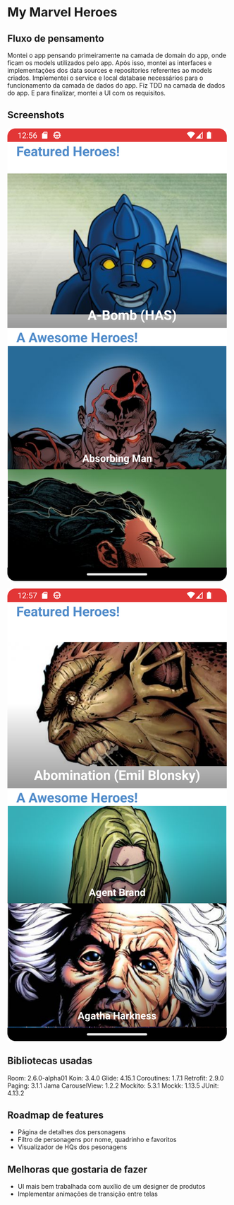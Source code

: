 # My Marvel Heroes

## Fluxo de pensamento

Montei o app pensando primeiramente na camada de domain do app, onde ficam os models utilizados pelo
app.
Após isso, montei as interfaces e implementações dos data sources e repositories referentes ao
models
criados. Implementei o service e local database necessários para o funcionamento da camada de dados
do app.
Fiz TDD na camada de dados do app. E para finalizar, montei a UI com os requisitos.

## Screenshots

![img.png](img.png)

![img_1.png](img_1.png)

## Bibliotecas usadas

Room: 2.6.0-alpha01
Koin: 3.4.0
Glide: 4.15.1
Coroutines: 1.7.1
Retrofit: 2.9.0
Paging: 3.1.1
Jama CarouselView: 1.2.2
Mockito: 5.3.1
Mockk: 1.13.5
JUnit: 4.13.2

## Roadmap de features

- Página de detalhes dos personagens
- Filtro de personagens por nome, quadrinho e favoritos
- Visualizador de HQs dos pesonagens

## Melhoras que gostaria de fazer

- UI mais bem trabalhada com auxílio de um designer de produtos
- Implementar animações de transição entre telas
